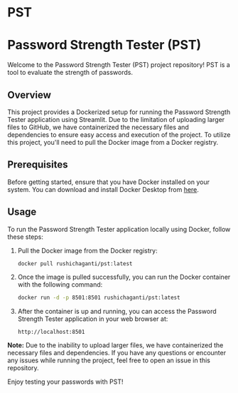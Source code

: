 # PST
# Password Strength Tester (PST)

Welcome to the Password Strength Tester (PST) project repository! PST is a tool to evaluate the strength of passwords.

## Overview

This project provides a Dockerized setup for running the Password Strength Tester application using Streamlit. Due to the limitation of uploading larger files to GitHub, we have containerized the necessary files and dependencies to ensure easy access and execution of the project. To utilize this project, you'll need to pull the Docker image from a Docker registry.

## Prerequisites

Before getting started, ensure that you have Docker installed on your system. You can download and install Docker Desktop from [here](https://www.docker.com/products/docker-desktop).

## Usage

To run the Password Strength Tester application locally using Docker, follow these steps:

1. Pull the Docker image from the Docker registry:
    ```bash
    docker pull rushichaganti/pst:latest
    ```

2. Once the image is pulled successfully, you can run the Docker container with the following command:
    ```bash
    docker run -d -p 8501:8501 rushichaganti/pst:latest
    ```

3. After the container is up and running, you can access the Password Strength Tester application in your web browser at:
    ```
    http://localhost:8501
    ```

**Note:**
Due to the inability to upload larger files, we have containerized the necessary files and dependencies. If you have any questions or encounter any issues while running the project, feel free to open an issue in this repository.

Enjoy testing your passwords with PST!
